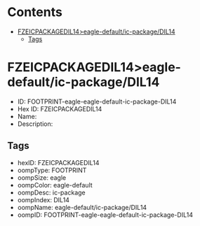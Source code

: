 



Contents
========

* [FZEICPACKAGEDIL14>eagle-default/ic-package/DIL14](#fzeicpackagedil14eagle-defaultic-packagedil14)
	* [Tags](#tags)

# FZEICPACKAGEDIL14>eagle-default/ic-package/DIL14

- ID: FOOTPRINT-eagle-eagle-default-ic-package-DIL14
- Hex ID: FZEICPACKAGEDIL14
- Name: 
- Description: 

## Tags

- hexID: FZEICPACKAGEDIL14
- oompType: FOOTPRINT
- oompSize: eagle
- oompColor: eagle-default
- oompDesc: ic-package
- oompIndex: DIL14
- oompName: eagle-default/ic-package/DIL14
- oompID: FOOTPRINT-eagle-eagle-default-ic-package-DIL14
